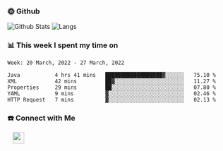 

<h3> 🌞 Github</h3>

![Github Stats](https://github-readme-stats-beta-lovat.vercel.app/api?username=QiuYukang&count_private=true&show_icons=true&hide=stars)
![Langs](https://github-readme-stats-beta-lovat.vercel.app/api/top-langs/?username=QiuYukang&count_private=true&layout=compact)

<h3> 📊 This week I spent my time on</h3>

<!--START_SECTION:waka-->
```text
Week: 20 March, 2022 - 27 March, 2022

Java           4 hrs 41 mins   ██████████████████▓░░░░░░   75.10 % 
XML            42 mins         ██▓░░░░░░░░░░░░░░░░░░░░░░   11.27 % 
Properties     29 mins         ██░░░░░░░░░░░░░░░░░░░░░░░   07.80 % 
YAML           9 mins          ▓░░░░░░░░░░░░░░░░░░░░░░░░   02.46 % 
HTTP Request   7 mins          ▓░░░░░░░░░░░░░░░░░░░░░░░░   02.13 % 
```
<!--END_SECTION:waka-->

<!--
<h3>🛠 Tech Stack</h3>

- 💻 &nbsp; Java | C | Matlab | C++ | Python
- 🌐 &nbsp; HTML | CSS | JavaScript | Bootstrap
- 🛢  &nbsp; MySQL | Redis
- 🔧 &nbsp; NS-3 | Git | Markdown
-->

<h3> ☎️ Connect with Me </h3>
&nbsp;&nbsp;
<a href="mailto:b612n@qq.com">
  <img href="mailto:b612n@qq.com" align="center" width="26px" src="https://github.com/TheDudeThatCode/TheDudeThatCode/blob/master/Assets/Gmail.svg" />
</a>
